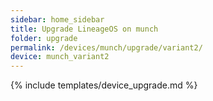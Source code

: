 ```yaml
---
sidebar: home_sidebar
title: Upgrade LineageOS on munch
folder: upgrade
permalink: /devices/munch/upgrade/variant2/
device: munch_variant2
---
```

{% include templates/device_upgrade.md %}
